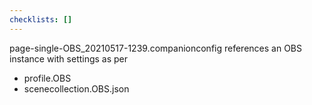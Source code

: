 ```yaml
---
checklists: []
---
```


page-single-OBS_20210517-1239.companionconfig
references an OBS instance with settings as per

- profile.OBS
- scenecollection.OBS.json
